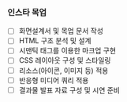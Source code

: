 ### 인스타 목업
- [ ] 화면설계서 및 목업 문서 작성
- [ ] HTML 구조 분석 및 설계
- [ ] 시맨틱 태그를 이용한 마크업 구현
- [ ] CSS 레이아웃 구성 및 스타일링
- [ ] 리소스(아이콘, 이미지 등) 적용
- [ ] 반응형 미디어 쿼리 적용
- [ ] 결과물 발표 자료 구성 및 시연 준비